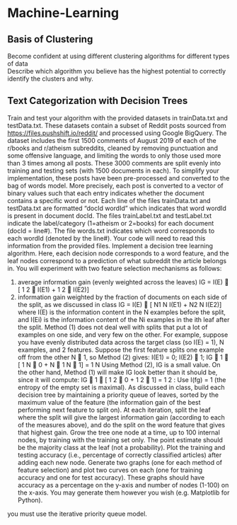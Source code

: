 # Machine-Learning

## Basis of Clustering
Become confident at using different clustering algorithms for different types of data  
Describe which algorithm you believe has the highest potential to correctly identify the clusters and why.


## Text Categorization with Decision Trees
Train and test your algorithm with the provided datasets in trainData.txt and testData.txt. These datasets contain a
subset of Reddit posts sourced from https://files.pushshift.io/reddit/ and processed using Google
BigQuery. The dataset includes the first 1500 comments of August 2019 of each of the r/books and r/atheism subreddits,
cleaned by removing punctuation and some offensive language, and limiting the words to only those used
more than 3 times among all posts. These 3000 comments are split evenly into training and testing sets (with 1500
documents in each). To simplify your implementation, these posts have been pre-processed and converted to the bag
of words model. More precisely, each post is converted to a vector of binary values such that each entry indicates
whether the document contains a specific word or not.
Each line of the files trainData.txt and testData.txt are formatted “docId wordId” which indicates that word wordId
is present in document docId. The files trainLabel.txt and testLabel.txt indicate the label/category (1=atheism or
2=books) for each document (docId = line#). The file words.txt indicates which word corresponds to each wordId
(denoted by the line#). Your code will need to read this information from the provided files.
Implement a decision tree learning algorithm. Here, each decision node corresponds to a word feature, and the leaf
nodes correspond to a prediction of what subreddit the article belongs in. You will experiment with two feature
selection mechanisms as follows:
1. average information gain (evenly weighted across the leaves)
IG = I(E) 􀀀 [
1
2
 I(E1) +
1
2
 I(E2)]
2. information gain weighted by the fraction of documents on each side of the split, as we discussed in class
IG = I(E) 􀀀 [
N1
N
I(E1) +
N2
N
I(E2)]
where I(E) is the information content in the N examples before the split, and I(Ei) is the information content of
the Ni examples in the ith leaf after the split. Method (1) does not deal well with splits that put a lot of examples on
one side, and very few on the other. For example, suppose you have evenly distributed data across the target class (so
I(E) = 1), N examples, and 2 features. Suppose the first feature splits one example off from the other N 􀀀 1, so
Method (2) gives:
I(E1) = 0;
I(E2)  1;
IG  1 􀀀 [
1
N
 0 +
N 􀀀 1
N
 1] =
1
N
Using Method (2), IG is a small value. On the other hand, Method (1) will make IG look better than it should be, since
it will compute:
IG  1 􀀀 [
1
2
 0 +
1
2
 1] =
1
2
:
Use I(fg) = 1 (the entropy of the empty set is maximal).
As discussed in class, build each decision tree by maintaining a priority queue of leaves, sorted by the maximum value
of the feature (the information gain of the best performing next feature to split on). At each iteration, split the leaf where the split will give the largest information gain (according to each of the measures above), and do the split on the
word feature that gives that highest gain. Grow the tree one node at a time, up to 100 internal nodes, by training with
the training set only. The point estimate should be the majority class at the leaf (not a probability).
Plot the training and testing accuracy (i.e., percentage of correctly classified articles) after adding each new node.
Generate two graphs (one for each method of feature selection) and plot two curves on each (one for training accuracy
and one for test accuracy). These graphs should have accuracy as a percentage on the y-axis and number of nodes
(1-100) on the x-axis. You may generate them however you wish (e.g. Matplotlib for Python).



you must use the iterative priority queue model.
